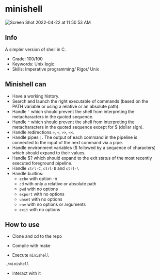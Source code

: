 # minishell

![Screen Shot 2022-04-22 at 11 50 53 AM](https://user-images.githubusercontent.com/83368424/164683038-910ac2a9-0f06-490e-9fee-af61bbe76fcf.png)
## Info

A simpler version of shell in C.

- Grade: 100/100
- Keywords: Unix logic
- Skills: Imperative programming/ Rigor/ Unix

## Minishell can

- Have a working history.
- Search and launch the right executable of commands (based on the PATH variable or using a relative or an absolute path).
- Handle `’` which should prevent the shell from interpreting the metacharacters in the quoted sequence.
- Handle `"` which should prevent the shell from interpreting the metacharacters in the quoted sequence except for $ (dollar sign).
- Handle redirections `>`, `<`, `>>`, `<<`.
- Handle pipes `|`. The output of each command in the pipeline is connected to the input of the next command via a pipe.
- Handle environment variables ($ followed by a sequence of characters) which should expand to their values.
- Handle $? which should expand to the exit status of the most recently executed foreground pipeline.
- Handle `ctrl-C`, `ctrl-D` and `ctrl-\`
- Handle builtins:
  - `echo` with option -n
  - `cd` with only a relative or absolute path
  - `pwd` with no options
  - `export` with no options
  - `unset` with no options
  - `env` with no options or arguments
  - `exit` with no options

## How to use

- Clone and cd to the repo

- Compile with make

- Execute `minishell` 

```sh
./minishell
```

- Interact with it
